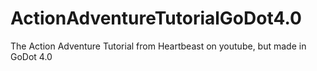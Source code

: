 # ActionAdventureTutorialGoDot4.0
 The Action Adventure Tutorial from Heartbeast on youtube, but made in GoDot 4.0
